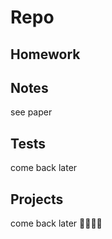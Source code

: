 # Repo



## Homework

## Notes
see paper

## Tests
come back later

## Projects
come back later
🚀🚀🚀🚀
